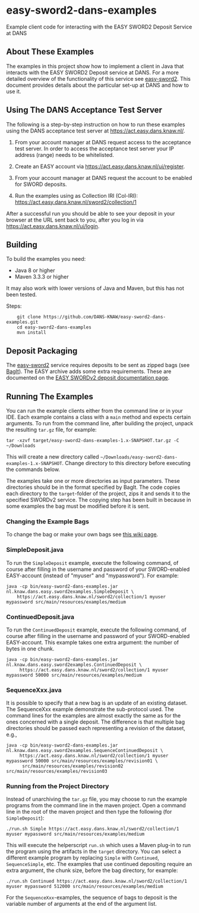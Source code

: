 easy-sword2-dans-examples
=========================

Example client code for interacting with the EASY SWORD2 Deposit Service at DANS


About These Examples
--------------------

The examples in this project show how to implement a client in Java that interacts with the
EASY SWORD2 Deposit service at DANS. For a more detailed overview of the functionality of this
service see [easy-sword2]. This document provides details about the particular set-up at DANS
and how to use it.

[easy-sword2]: https://github.com/DANS-KNAW/easy-sword2

Using The DANS Acceptance Test Server
-------------------------------------

The following is a step-by-step instruction on how to run these examples using the DANS
acceptance test server at https://act.easy.dans.knaw.nl/.

1. From your account manager at DANS request access to the acceptance test server. In order to access the acceptance test server
   your IP address (range) needs to be whitelisted.
    
2. Create an EASY account via https://act.easy.dans.knaw.nl/ui/register.

3. From your account manager at DANS request the account to be enabled for SWORD deposits.

4. Run the examples using as Collection IRI (Col-IRI): https://act.easy.dans.knaw.nl/sword2/collection/1

After a successful run you should be able to see your deposit in your browser at the URL sent back to you, after
you log in via https://act.easy.dans.knaw.nl/ui/login.


Building
--------

To build the examples you need:

* Java 8 or higher
* Maven 3.3.3 or higher

It may also work with lower versions of Java and Maven, but this has not been tested.

Steps:

        git clone https://github.com/DANS-KNAW/easy-sword2-dans-examples.git
        cd easy-sword2-dans-examples
        mvn install


Deposit Packaging
-----------------

The [easy-sword2] service requires deposits to be sent as zipped bags (see [BagIt]). The EASY archive adds some
extra requirements. These are documented on the [EASY SWORDv2 deposit documentation page].
  
[EASY SWORDv2 deposit documentation page]: https://easy.dans.knaw.nl/doc/sword2.html
[BagIt]: https://datatracker.ietf.org/doc/draft-kunze-bagit


Running The Examples
--------------------

You can run the example clients either from the command line or in your IDE. Each example contains a class with a `main` method
and expects certain arguments. To run from the command line, after building the project, unpack the resulting `tar.gz` file, for
example:

    tar -xzvf target/easy-sword2-dans-examples-1.x-SNAPSHOT.tar.gz -C ~/Downloads

This will create a new directory called `~/Downloads/easy-sword2-dans-examples-1.x-SNAPSHOT`. Change directory to this directory
before executing the commands below.

The examples take one or more directories as input parameters. These directories should be in the format specified by BagIt. The code 
copies each directory to the `target`-folder of the project, zips it and sends it to the specified SWORDv2 service. The copying step 
has been built in because in some examples the bag must be modified before it is sent.

### Changing the Example Bags

To change the bag or make your own bags see [this wiki page].

[this wiki page]: https://github.com/DANS-KNAW/easy-sword2/wiki/HOWTO---Create-an-EASY-Deposit-Bag


### SimpleDeposit.java

To run the `SimpleDeposit` example, execute the following command, of course after filling in the username and password of your SWORD-enabled
EASY-account (instead of "myuser" and "mypassword"). For example:

    java -cp bin/easy-sword2-dans-examples.jar nl.knaw.dans.easy.sword2examples.SimpleDeposit \
        https://act.easy.dans.knaw.nl/sword2/collection/1 myuser mypassword src/main/resources/examples/medium


### ContinuedDeposit.java

To run the `ContinuedDeposit` example, execute the following command, of course after filling in the username and password of your SWORD-enabled
EASY-account. This example takes one extra argument: the number of bytes in one chunk.

    java -cp bin/easy-sword2-dans-examples.jar nl.knaw.dans.easy.sword2examples.ContinuedDeposit \
         https://act.easy.dans.knaw.nl/sword2/collection/1 myuser mypassword 50000 src/main/resources/examples/medium 

### SequenceXxx.java

It is possible to specify that a new bag is an update of an existing dataset. The SequenceXxx example demonstrate the sub-protocol used. The
command lines for the examples are almost exactly the same as for the ones concerned with a single deposit. The difference is that multiple
bag directories should be passed each representing a revision of the dataset, e.g.,

    java -cp bin/easy-sword2-dans-examples.jar nl.knaw.dans.easy.sword2examples.SequenceContinuedDeposit \
         https://act.easy.dans.knaw.nl/sword2/collection/1 myuser mypassword 50000 src/main/resources/examples/revision01 \
          src/main/resources/examples/revision02 src/main/resources/examples/revision03

### Running from the Project Directory

Instead of unarchiving the `tar.gz` file, you may choose to run the example programs from the command line in the maven project. Open a command line in the root
of the maven project and then type the following (for `SimpleDeposit`): 

    ./run.sh Simple https://act.easy.dans.knaw.nl/sword2/collection/1 myuser mypassword src/main/resources/examples/medium
    
This will execute the helperscript `run.sh` which uses a Maven plug-in to run the program using the artifacts in the `target` directory.
You can select a different example program by replacing `Simple` with `Continued`, `SequenceSimple`, etc. The examples that use 
continued depositing require an extra argument, the chunk size, before the bag directory, for example:

    ./run.sh Continued https://act.easy.dans.knaw.nl/sword2/collection/1 myuser mypassword 512000 src/main/resources/examples/medium
    
For the `SequenceXxx`-examples, the sequence of bags to deposit is the variable number of arguments at the end of the argument list.    
